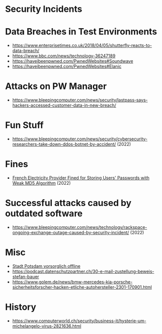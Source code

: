 # Security Incidents

# Data Breaches in Test Environments

* https://www.enterprisetimes.co.uk/2018/04/05/shutterfly-reacts-to-data-breach/
* https://www.bbc.com/news/technology-36247189
* https://haveibeenpwned.com/PwnedWebsites#Soundwave
* https://haveibeenpwned.com/PwnedWebsites#Elanic

# Attacks on PW Manager

* https://www.bleepingcomputer.com/news/security/lastpass-says-hackers-accessed-customer-data-in-new-breach/

# Fun Stuff

* https://www.bleepingcomputer.com/news/security/cybersecurity-researchers-take-down-ddos-botnet-by-accident/ (2022)

# Fines

* [French Electricity Provider Fined for Storing Users' Passwords with Weak MD5 Algorithm](https://thehackernews.com/2022/11/french-electricity-provider-fined-for.html) (2022)

# Successful attacks caused by outdated software

* https://www.bleepingcomputer.com/news/technology/rackspace-ongoing-exchange-outage-caused-by-security-incident/ (2022)

# Misc

* [Stadt Potsdam vorsorglich offline](https://www.spiegel.de/netzwelt/web/stadt-potsdam-bleibt-nach-hackerangriff-weiter-offline-a-92405c8e-8b61-4a18-9ec9-95ed44069bb8)
* https://podcast.datenschutzpartner.ch/30-e-mail-zustellung-beweis-stefan-bauer
* https://www.golem.de/news/bmw-mercedes-kia-porsche-sicherheitsforscher-hacken-etliche-autohersteller-2301-170901.html

# History

* https://www.computerworld.ch/security/business-it/hysterie-um-michelangelo-virus-2821636.html
